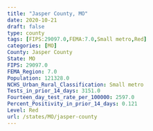 ```yaml
---
title: "Jasper County, MO"
date: 2020-10-21
draft: false
type: county
tags: [FIPS:29097.0,FEMA:7.0,Small metro,Red]
categories: [MO]
County: Jasper County
State: MO
FIPS: 29097.0
FEMA_Region: 7.0
Population: 121328.0
NCHS_Urban_Rural_Classification: Small metro
Tests_in_prior_14_days: 3151.0
Fourteen_day_test_rate_per_100000: 2597.0
Percent_Positivity_in_prior_14_days: 0.121
Level: Red
url: /states/MO/jasper-county
---
```



